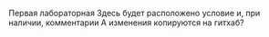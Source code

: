 Первая лабораторная
Здесь будет расположено условие и, при наличии, комментарии
А изменения копируются на гитхаб?